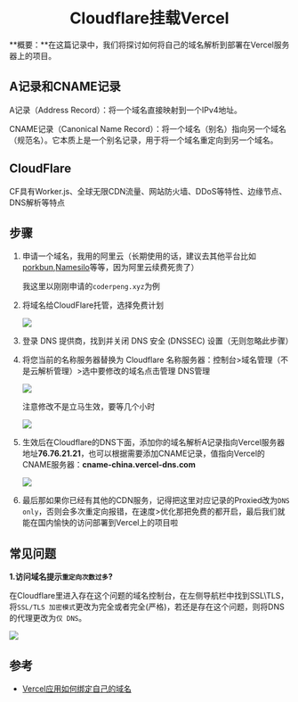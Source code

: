 <h1 align="center" id="Cloudflare挂载Vercel">Cloudflare挂载Vercel</h1>

**概要：**在这篇记录中，我们将探讨如何将自己的域名解析到部署在Vercel服务器上的项目。

## A记录和CNAME记录

A记录（Address Record）：将一个域名直接映射到一个IPv4地址。

CNAME记录（Canonical Name Record）：将一个域名（别名）指向另一个域名（规范名）。它本质上是一个别名记录，用于将一个域名重定向到另一个域名。



## CloudFlare

CF具有Worker.js、全球无限CDN流量、网站防火墙、DDoS等特性、边缘节点、DNS解析等特点



## 步骤

1. 申请一个域名，我用的阿里云（长期使用的话，建议去其他平台比如[porkbun](https://porkbun.com/),[Namesilo](http://www.namesilo.com/?rid=fe5a225yc)等等，因为阿里云续费死贵了）

   我这里以刚刚申请的`coderpeng.xyz`为例

2. 将域名给CloudFlare托管，选择免费计划

   ![](https://cdn.jsdelivr.net/gh/pengpen1/blog-images/cf添加域.png)

3. 登录 DNS 提供商，找到并关闭 DNS 安全 (DNSSEC) 设置（无则忽略此步骤）

4. 将您当前的名称服务器替换为 Cloudflare 名称服务器：控制台>域名管理（不是云解析管理）>选中要修改的域名点击管理 DNS管理

   ![](https://cdn.jsdelivr.net/gh/pengpen1/blog-images/修改dns.png)

   注意修改不是立马生效，要等几个小时

   ![](https://cdn.jsdelivr.net/gh/pengpen1/blog-images/修改DNS2.png)

5. 生效后在Cloudflare的DNS下面，添加你的域名解析A记录指向Vercel服务器地址**76.76.21.21**，也可以根据需要添加CNAME记录，值指向Vercel的CNAME服务器：**cname-china.vercel-dns.com**

   ![](https://cdn.jsdelivr.net/gh/pengpen1/blog-images/cf修改dns.png)

6. 最后那如果你已经有其他的CDN服务，记得把这里对应记录的Proxied改为`DNS only`，否则会多次重定向报错，在速度>优化那把免费的都开启，最后我们就能在国内愉快的访问部署到Vercel上的项目啦



## 常见问题

**1.访问域名提示`重定向次数过多`?**

在Cloudflare里进入存在这个问题的域名控制台，在左侧导航栏中找到SSL\TLS，将`SSL/TLS 加密模式`更改为完全或者完全(严格)，若还是存在这个问题，则将DNS的代理更改为`仅 DNS`。

![](https://cdn.jsdelivr.net/gh/pengpen1/blog-images/加密模式.png)



## 参考

- [Vercel应用如何绑定自己的域名](https://blog.tangly1024.com/article/vercel-domain)

